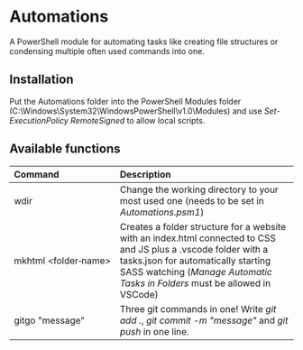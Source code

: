 # Automations
A PowerShell module for automating tasks like creating file structures or condensing multiple often used commands into one.

## Installation
Put the Automations folder into the PowerShell Modules folder (C:\Windows\System32\WindowsPowerShell\v1.0\Modules\) and use *Set-ExecutionPolicy RemoteSigned* to allow local scripts.

## Available functions
| Command | Description |
| :--- | :--- |
| wdir | Change the working directory to your most used one (needs to be set in *Automations.psm1*) |
| mkhtml&nbsp;\<folder&#x2011;name\> | Creates a folder structure for a website with an index.html connected to CSS and JS plus a .vscode folder with a tasks.json for automatically starting SASS watching (*Manage Automatic Tasks in Folders* must be allowed in VSCode) |
| gitgo&nbsp;"message"  | Three git commands in one! Write *git add .*, *git commit -m "message"* and *git push* in one line. |
